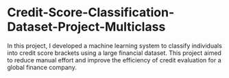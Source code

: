 # Credit-Score-Classification-Dataset-Project-Multiclass
In this project, I developed a machine learning system to classify individuals into credit score brackets using a large financial dataset. This project aimed to reduce manual effort and improve the efficiency of credit evaluation for a global finance company.

